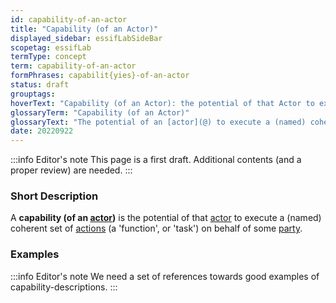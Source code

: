```yaml
---
id: capability-of-an-actor
title: "Capability (of an Actor)"
displayed_sidebar: essifLabSideBar
scopetag: essifLab
termType: concept
term: capability-of-an-actor
formPhrases: capabilit{yies}-of-an-actor
status: draft
grouptags:
hoverText: "Capability (of an Actor): the potential of that Actor to execute a (named) coherent set of Actions (a 'function', or 'task') on behalf of some Party."
glossaryTerm: "Capability (of an Actor)"
glossaryText: "The potential of an [actor](@) to execute a (named) coherent set of [action](@) (a 'function', or 'task') on behalf of some [party](@)."
date: 20220922
---
```


:::info Editor's note
This page is a first draft. Additional contents (and a proper review) are needed.
:::
### Short Description
A **capability (of an [actor](@))** is the potential of that [actor](@) to execute a (named) coherent set of [actions](@) (a 'function', or 'task') on behalf of some [party](@).

### Examples

:::info Editor's note
We need a set of references towards good examples of capability-descriptions.
:::